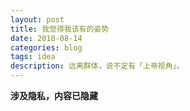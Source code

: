 ```yaml
---
layout: post
title: 我觉得我该有的姿势
date: 2018-08-14
categories: blog
tags: idea
description: 远离群体，说不定有「上帝视角」。
---
```

**涉及隐私，内容已隐藏**
<!-- - 懂得生活   -->
<!-- - 学会炒菜做饭   -->
<!-- - 常用的交通工具使用   -->
<!-- - 做好卧室整洁卫生   -->
<!-- - 电脑办公软件需要熟练   -->
<!-- - 一些我想做的   -->
<!-- 1、吉他   -->
<!-- 2、提琴   -->
<!-- 3、singer   -->
<!-- 4、dancer   -->
<!-- 5、fitness   -->
<!-- 6、author   -->
<!-- ********************************* -->
<!-- 一个清晰的格局 -->
<!-- 绝对自信的身材 -->
<!-- 无与伦比的sex技巧 -->
<!-- 绝对的经济自由 -->
<!-- 陪伴一生的外国女孩 -->
